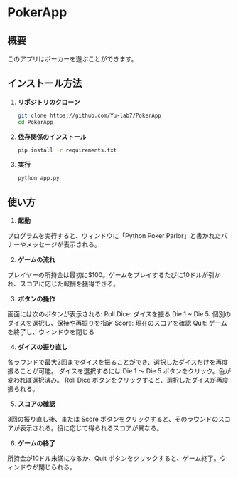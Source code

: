 # PokerApp

## 概要
このアプリはポーカーを遊ぶことができます。

## インストール方法

1. **リポジトリのクローン**
   ```bash
   git clone https://github.com/Yu-lab7/PokerApp
   cd PokerApp

2. **依存関係のインストール**
   ```bash
   pip install -r requirements.txt

3. **実行**
   ```bash
   python app.py

## 使い方

1. **起動**

プログラムを実行すると、ウィンドウに「Python Poker Parlor」と書かれたバナーやメッセージが表示される。

2. **ゲームの流れ**

プレイヤーの所持金は最初に$100。ゲームをプレイするたびに10ドルが引かれ、スコアに応じた報酬を獲得できる。

3. **ボタンの操作**

画面には次のボタンが表示される:
Roll Dice: ダイスを振る
Die 1 ~ Die 5: 個別のダイスを選択し、保持や再振りを指定
Score: 現在のスコアを確認
Quit: ゲームを終了し、ウィンドウを閉じる

4. **ダイスの振り直し**

各ラウンドで最大3回までダイスを振ることができ、選択したダイスだけを再度振ることが可能。
ダイスを選択するには Die 1 ～ Die 5 ボタンをクリック。色が変われば選択済み。
Roll Dice ボタンをクリックすると、選択したダイスが再度振られる。

5. **スコアの確認**

3回の振り直し後、または Score ボタンをクリックすると、そのラウンドのスコアが表示される。役に応じて得られるスコアが異なる。

6. **ゲームの終了**

所持金が10ドル未満になるか、Quit ボタンをクリックすると、ゲーム終了。ウィンドウが閉じられる。
